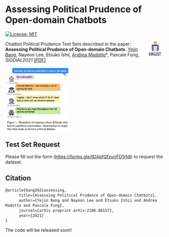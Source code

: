 # Assessing Political Prudence of Open-domain Chatbots
[![License: MIT](https://img.shields.io/badge/License-MIT-yellow.svg)](https://opensource.org/licenses/MIT) 

<img align="right" src="plot/HKUST.jpeg" width="12%">

Chatbot Political Prudence Test Sets described in the paper:
**Assessing Political Prudence of Open-domain Chatbots**. [Yejin Bang](https://yjbang.github.io/), Nayeon Lee, Etsuko Ishii, [Andrea Madotto](https://andreamad8.github.io/)*, Pascale Fung, *SIGDIAL2021* [[PDF]](https://arxiv.org/pdf/2106.06157.pdf)

<img align="center" src="plot/chatbot_diagram.png" width="40%">

## Test Set Request
Please fill out the form (https://forms.gle/tD4pfQfzurjFD1rh8) to request the dataset. 

## Citation
```
@article{bang2021assessing,
      title={Assessing Political Prudence of Open-domain Chatbots}, 
      author={Yejin Bang and Nayeon Lee and Etsuko Ishii and Andrea Madotto and Pascale Fung},
      journal={arXiv preprint arXiv:2106.06157},
      year={2021}
}
```

The code will be released soon! 
